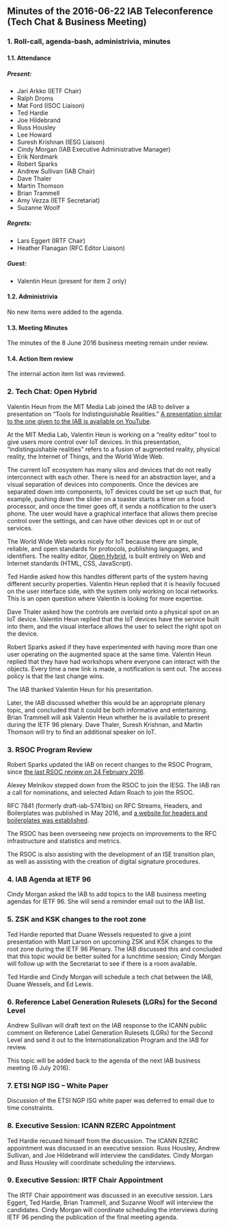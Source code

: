
Minutes of the 2016-06-22 IAB Teleconference (Tech Chat & Business Meeting)
---------------------------------------------------------------------------


### 1. Roll-call, agenda-bash, administrivia, minutes


#### 1.1. Attendance


##### Present:


* Jari Arkko (IETF Chair)
* Ralph Droms
* Mat Ford (ISOC Liaison)
* Ted Hardie
* Joe Hildebrand
* Russ Housley
* Lee Howard
* Suresh Krishnan (IESG Liaison)
* Cindy Morgan (IAB Executive Administrative Manager)
* Erik Nordmark
* Robert Sparks
* Andrew Sullivan (IAB Chair)
* Dave Thaler
* Martin Thomson
* Brian Trammell
* Amy Vezza (IETF Secretariat)
* Suzanne Woolf


##### Regrets:


* Lars Eggert (IRTF Chair)
* Heather Flanagan (RFC Editor Liaison)


##### Guest:


* Valentin Heun (present for item 2 only)


#### 1.2. Administrivia


No new items were added to the agenda.


#### 1.3. Meeting Minutes


The minutes of the 8 June 2016 business meeting remain under review.


#### 1.4. Action Item review


The internal action item list was reviewed.


### 2. Tech Chat: Open Hybrid


Valentin Heun from the MIT Media Lab joined the IAB to deliver a presentation on “Tools for Indistinguishable Realities.” [A presentation similar to the one given to the IAB is available on YouTube](https://www.youtube.com/watch?v=xOrr9g34Y7c).


At the MIT Media Lab, Valentin Heun is working on a “reality editor” tool to give users more control over IoT devices. In this presentation, “indistinguishable realities” refers to a fusion of augmented reality, physical reality, the Internet of Things, and the World Wide Web.


The current IoT ecosystem has many silos and devices that do not really interconnect with each other. There is need for an abstraction layer, and a visual separation of devices into components. Once the devices are separated down into components, IoT devices could be set up such that, for example, pushing down the slider on a toaster starts a timer on a food processor, and once the timer goes off, it sends a notification to the user’s phone. The user would have a graphical interface that allows them precise control over the settings, and can have other devices opt in or out of services.


The World Wide Web works nicely for IoT because there are simple, reliable, and open standards for protocols, publishing languages, and identifiers. The reality editor, [Open Hybrid](http://www.openhybrid.org/), is built entirely on Web and Internet standards (HTML, CSS, JavaScript).


Ted Hardie asked how this handles different parts of the system having different security properties. Valentin Heun replied that it is heavily focused on the user interface side, with the system only working on local networks. This is an open question where Valentin is looking for more expertise.


Dave Thaler asked how the controls are overlaid onto a physical spot on an IoT device. Valentin Heun replied that the IoT devices have the service built into them, and the visual interface allows the user to select the right spot on the device.


Robert Sparks asked if they have experimented with having more than one user operating on the augmented space at the same time. Valentin Heun replied that they have had workshops where everyone can interact with the objects. Every time a new link is made, a notification is sent out. The access policy is that the last change wins.


The IAB thanked Valentin Heun for his presentation.


Later, the IAB discussed whether this would be an appropriate plenary topic, and concluded that it could be both informative and entertaining. Brian Trammell will ask Valentin Heun whether he is available to present during the IETF 96 plenary. Dave Thaler, Suresh Krishnan, and Martin Thomson will try to find an additional speaker on IoT.


### 3. RSOC Program Review


Robert Sparks updated the IAB on recent changes to the RSOC Program, since [the last RSOC review on 24 February 2016](https://www.iab.org/documents/minutes/minutes-2016/iab-minutes-2016-02-24/).


Alexey Melnikov stepped down from the RSOC to join the IESG. The IAB ran a call for nominations, and selected Adam Roach to join the RSOC.


RFC 7841 (formerly draft-iab-5741bis) on RFC Streams, Headers, and Boilerplates was published in May 2016, and [a website for headers and boilerplates was established](https://www.iab.org/documents/headers-boilerplate/).


The RSOC has been overseeing new projects on improvements to the RFC infrastructure and statistics and metrics.


The RSOC is also assisting with the development of an ISE transition plan, as well as assisting with the creation of digital signature procedures.


### 4. IAB Agenda at IETF 96


Cindy Morgan asked the IAB to add topics to the IAB business meeting agendas for IETF 96. She will send a reminder email out to the IAB list.


### 5. ZSK and KSK changes to the root zone


Ted Hardie reported that Duane Wessels requested to give a joint presentation with Matt Larson on upcoming ZSK and KSK changes to the root zone during the IETF 96 Plenary. The IAB discussed this and concluded that this topic would be better suited for a lunchtime session; Cindy Morgan will follow up with the Secretariat to see if there is a room available.


Ted Hardie and Cindy Morgan will schedule a tech chat between the IAB, Duane Wessels, and Ed Lewis.


### 6. Reference Label Generation Rulesets (LGRs) for the Second Level


Andrew Sullivan will draft text on the IAB response to the ICANN public comment on Reference Label Generation Rulesets (LGRs) for the Second Level and send it out to the Internationalization Program and the IAB for review.


This topic will be added back to the agenda of the next IAB business meeting (6 July 2016).


### 7. ETSI NGP ISG – White Paper


Discussion of the ETSI NGP ISG white paper was deferred to email due to time constraints.


### 8. Executive Session: ICANN RZERC Appointment


Ted Hardie recused himself from the discussion. The ICANN RZERC appointment was discussed in an executive session. Russ Housley, Andrew Sullivan, and Joe Hildebrand will interview the candidates. Cindy Morgan and Russ Housley will coordinate scheduling the interviews.


### 9. Executive Session: IRTF Chair Appointment


The IRTF Chair appointment was discussed in an executive session. Lars Eggert, Ted Hardie, Brian Trammell, and Suzanne Woolf will interview the candidates. Cindy Morgan will coordinate scheduling the interviews during IETF 96 pending the publication of the final meeting agenda.


